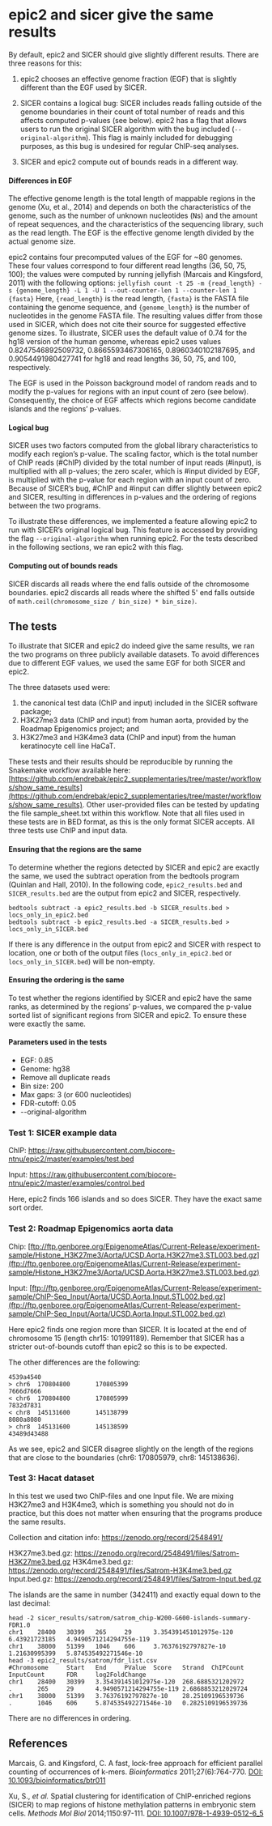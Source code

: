 # epic2 and sicer give the same results

By default, epic2 and SICER should give slightly different results. There are
three reasons for this:

1. epic2 chooses an effective genome fraction (EGF) that is slightly different than the EGF used by SICER.

2. SICER contains a logical bug: SICER includes reads falling outside of the
genome boundaries in their count of total number of reads and this affects
computed p-values (see below). epic2 has a flag that allows users to run the
original SICER algorithm with the bug included (`--original-algorithm`). This
flag is mainly included for debugging purposes, as this bug is undesired for
regular ChIP-seq analyses.

3. SICER and epic2 compute out of bounds reads in a different way.

#### Differences in EGF

The effective genome length is the total length of mappable regions in the genome (Xu, et al., 2014) and depends on both the characteristics of the genome, such as the number of unknown nucleotides (<tt>N</tt>s) and the amount of repeat sequences, and the characteristics of the sequencing library, such as the read length. The EGF is the effective genome length divided by the actual genome size.

epic2 contains four precomputed values of the EGF for ~80 genomes. These four
values correspond to four different read lengths (36, 50, 75, 100); the values
were computed by running jellyfish (Marcais and Kingsford, 2011) with the
following options: ``` jellyfish count -t 25 -m {read_length} -s {genome_length}
-L 1 -U 1 --out-counter-len 1 --counter-len 1 {fasta} ``` Here, `{read_length}`
is the read length, `{fasta}` is the FASTA file containing the genome sequence,
and `{genome_length}` is the number of nucleotides in the genome FASTA file. The
resulting values differ from those used in SICER, which does not cite their
source for suggested effective genome sizes. To illustrate, SICER uses the
default value of 0.74 for the hg18 version of the human genome, whereas epic2
uses values 0.8247546892509732, 0.8665593467306165, 0.8960340102187695, and
0.9054491980427741 for hg18 and read lengths 36, 50, 75, and 100, respectively.

The EGF is used in the Poisson background model of random reads and to modify the p-values for regions with an input count of zero (see below). Consequently, the choice of EGF affects which regions become candidate islands and the regions’ p-values.

#### Logical bug

SICER uses two factors computed from the global library characteristics to modify each region’s
p-value. The scaling factor, which is the total number of ChIP reads (#ChIP) divided by the total number
of input reads (#input), is multiplied with all p-values; the zero scaler, which is #input divided by
EGF, is multiplied with the p-value for each region with an input count of zero. Because of SICER’s bug,
#ChIP and #input can differ slightly between epic2 and SICER, resulting in differences in p-values
and the ordering of regions between the two programs.

To illustrate these differences, we implemented a feature allowing epic2 to run with SICER’s original
logical bug. This feature is accessed by providing the flag `--original-algorithm` when running epic2.
For the tests described in the following sections, we ran epic2 with this flag.

#### Computing out of bounds reads

SICER discards all reads where the end falls outside of the chromosome
boundaries. epic2 discards all reads where the shifted 5' end falls outside of
`math.ceil(chromosome_size / bin_size) * bin_size)`.

## The tests

To illustrate that SICER and epic2 do indeed give the same results, we ran the
two programs on three publicly available datasets. To avoid differences due to different
EGF values, we used the same EGF for
both SICER and epic2.

The three datasets used were:

1. the canonical test data (ChIP and input) included in the SICER software package;
2. H3K27me3 data (ChIP and input) from human aorta, provided by the Roadmap Epigenomics project; and
3. H3K27me3 and H3K4me3 data (ChIP and input) from the human keratinocyte cell line HaCaT.

These tests and their results should be reproducible by running the Snakemake workflow available here: [https://github.com/endrebak/epic2_supplementaries/tree/master/workflows/show_same_results](https://github.com/endrebak/epic2_supplementaries/tree/master/workflows/show_same_results).
Other user-provided files can be tested by updating the file sample_sheet.txt within this workflow.
Note that all files used in these tests are in BED format, as this is the only format SICER
accepts. All three tests use ChIP and input data.


#### Ensuring that the regions are the same

To determine whether the regions detected by SICER and epic2 are exactly the same, we used the subtract operation from the bedtools program (Quinlan and Hall, 2010). In the following code, `epic2_results.bed` and `SICER_results.bed` are the output from epic2 and SICER, respectively.

```
bedtools subtract -a epic2_results.bed -b SICER_results.bed > locs_only_in_epic2.bed
bedtools subtract -b epic2_results.bed -a SICER_results.bed > locs_only_in_SICER.bed
```

If there is any difference in the output from epic2 and SICER with respect to location, one or both of the output files (`locs_only_in_epic2.bed` or `locs_only_in_SICER.bed`) will be non-empty.

#### Ensuring the ordering is the same

To test whether the regions identified by SICER and epic2 have the same ranks, as determined by the regions’ p-values, we compared the p-value sorted list of significant regions from SICER and epic2. To ensure these were exactly the same.

#### Parameters used in the tests

* EGF: 0.85
* Genome: hg38
* Remove all duplicate reads
* Bin size: 200
* Max gaps: 3 (or 600 nucleotides)
* FDR-cutoff: 0.05
* --original-algorithm

### Test 1: SICER example data

ChIP: https://raw.githubusercontent.com/biocore-ntnu/epic2/master/examples/test.bed

Input: https://raw.githubusercontent.com/biocore-ntnu/epic2/master/examples/control.bed

Here, epic2 finds 166 islands and so does SICER. They have the exact same sort order.

### Test 2: Roadmap Epigenomics aorta data

Chip: [ftp://ftp.genboree.org/EpigenomeAtlas/Current-Release/experiment-sample/Histone_H3K27me3/Aorta/UCSD.Aorta.H3K27me3.STL003.bed.gz](ftp://ftp.genboree.org/EpigenomeAtlas/Current-Release/experiment-sample/Histone_H3K27me3/Aorta/UCSD.Aorta.H3K27me3.STL003.bed.gz)

Input: [ftp://ftp.genboree.org/EpigenomeAtlas/Current-Release/experiment-sample/ChIP-Seq_Input/Aorta/UCSD.Aorta.Input.STL002.bed.gz](ftp://ftp.genboree.org/EpigenomeAtlas/Current-Release/experiment-sample/ChIP-Seq_Input/Aorta/UCSD.Aorta.Input.STL002.bed.gz)

Here epic2 finds one region more than SICER. It is located at the end of
chromosome 15 (length chr15: 101991189). Remember that SICER has a stricter
out-of-bounds cutoff than epic2 so this is to be expected.

The other differences are the following:

```
4539a4540
> chr6  170804800       170805399
7666d7666
< chr6  170804800       170805999
7832d7831
< chr8  145131600       145138799
8080a8080
> chr8  145131600       145138599
43489d43488
```

As we see, epic2 and SICER disagree slightly on the length of the regions that
are close to the boundaries (chr6: 170805979, chr8: 145138636).

### Test 3: Hacat dataset

In this test we used two ChIP-files and one Input file. We are mixing H3K27me3
and H3K4me3, which is something you should not do in practice, but this does not
matter when ensuring that the programs produce the same results.

Collection and citation info: https://zenodo.org/record/2548491/

H3K27me3.bed.gz: https://zenodo.org/record/2548491/files/Satrom-H3K27me3.bed.gz
H3K4me3.bed.gz: https://zenodo.org/record/2548491/files/Satrom-H3K4me3.bed.gz
Input.bed.gz: https://zenodo.org/record/2548491/files/Satrom-Input.bed.gz

The islands are the same in number (342411) and exactly equal down to the last decimal:

```
head -2 sicer_results/satrom/satrom_chip-W200-G600-islands-summary-FDR1.0
chr1    28400   30399   265     29      3.354391451012975e-120  6.43921723185   4.9490571214294755e-119
chr1    38000   51399   1046    606     3.76376192797827e-10    1.21630995399   5.874535492271546e-10
head -3 epic2_results/satrom/fdr_list.csv
#Chromosome     Start   End     PValue  Score   Strand  ChIPCount       InputCount      FDR     log2FoldChange
chr1    28400   30399   3.354391451012975e-120  268.6885321202972       .       265     29      4.9490571214294755e-119 2.6868853212029724
chr1    38000   51399   3.76376192797827e-10    28.25109196539736       .       1046    606     5.874535492271546e-10   0.2825109196539736
```

There are no differences in ordering.

## References

Marcais, G. and Kingsford, C. A fast, lock-free approach for efficient parallel counting of occurrences of k-mers. *Bioinformatics* 2011;27(6):764-770. [DOI: 10.1093/bioinformatics/btr011](https://doi.org/10.1093/bioinformatics/btr011)

<!-- Quinlan, A.R. and Hall, I.M. BEDTools: a flexible suite of utilities for comparing genomic features. *Bioinformatics* 2010;26(6):841-842. [DOI: 10.1093/bioinformatics/btq033](https://doi.org/10.1093/bioinformatics/btq033) -->

Xu, S., *et al.* Spatial clustering for identification of ChIP-enriched regions (SICER) to map regions of histone methylation patterns in embryonic stem cells. *Methods Mol Biol* 2014;1150:97-111. [DOI: 10.1007/978-1-4939-0512-6_5](https://doi.org/10.1007/978-1-4939-0512-6_5)
